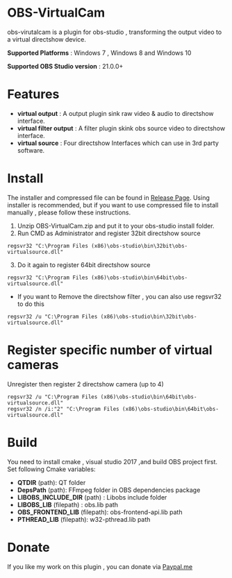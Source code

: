 # OBS-VirtualCam
obs-virutalcam is a plugin for obs-studio , transforming the output video to a virtual directshow device.

**Supported Platforms** : Windows 7 , Windows 8 and Windows 10

**Supported OBS Studio version** : 21.0.0+

# Features
* **virtual output** : A output plugin sink raw video & audio to directshow interface.
* **virtual filter output** : A filter plugin skink obs source video to directshow interface.
* **virtual source** : Four directshow Interfaces which can use in 3rd party software.

# Install
The installer and compressed file can be found in [Release Page](https://github.com/CatxFish/obs-virtual-cam/releases). Using installer is recommended, but if you want to use compressed file to install manually , please follow these instructions.

1. Unzip OBS-VirtualCam.zip and put it to your obs-studio install folder.
2. Run CMD as Administrator and register 32bit directshow source
```
regsvr32 "C:\Program Files (x86)\obs-studio\bin\32bit\obs-virtualsource.dll"
```
3. Do it again to register 64bit directshow source
```
regsvr32 "C:\Program Files (x86)\obs-studio\bin\64bit\obs-virtualsource.dll"
```
- If you want to Remove the directshow filter , you can also use regsvr32 to do this
```
regsvr32 /u "C:\Program Files (x86)\obs-studio\bin\32bit\obs-virtualsource.dll"
```

# Register specific number of virtual cameras
Unregister then register 2 directshow camera (up to 4)
```
regsvr32 /u "C:\Program Files (x86)\obs-studio\bin\64bit\obs-virtualsource.dll" 
regsvr32 /n /i:"2" "C:\Program Files (x86)\obs-studio\bin\64bit\obs-virtualsource.dll"
```


# Build
You need to install cmake , visual studio 2017 ,and build OBS project first. 
Set following Cmake variables:
- **QTDIR** (path): QT folder
- **DepsPath** (path): FFmpeg folder in OBS dependencies package
- **LIBOBS_INCLUDE_DIR** (path) : Libobs  include folder
- **LIBOBS_LIB** (filepath) : obs.lib path
- **OBS_FRONTEND_LIB** (filepath): obs-frontend-api.lib path
- **PTHREAD_LIB** (filepath): w32-pthread.lib path

# Donate
If you like my work on this plugin , you can donate via [Paypal.me](https://www.paypal.me/obsvirtualcam)
